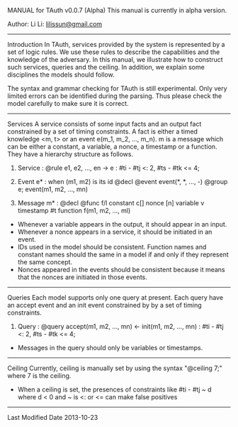MANUAL for TAuth v0.0.7 (Alpha)
This manual is currently in alpha version. 

Author: 
Li Li: lilissun@gmail.com

-----------------------------------------------------------------------------
Introduction
In TAuth, services provided by the system is represented by a set of logic rules. We use these rules to describe the capabilities and the knowledge of the adversary. In this manual, we illustrate how to construct such services, queries and the ceiling. In addition, we explain some disciplines the models should follow. 

The syntax and grammar checking for TAuth is still experimental. Only very limited errors can be identified during the parsing. Thus please check the model carefully to make sure it is correct. 

-----------------------------------------------------------------------------
Services
A service consists of some input facts and an output fact constrained by a set of timing constraints. A fact is either a timed knowledge <m, t> or an event e(m_1, m_2, ..., m_n). m is a message which can be either a constant, a variable, a nonce, a timestamp or a function. They have a hierarchy structure as follows. 

1. Service : 
@rule e1, e2, ..., en -> e : #ti - #tj <: 2, #ts - #tk <= 4;

2. Event e* : when (m1, m2) is its id
@decl @event event(*, *, ..., -) @group e;
event(m1, m2, ..., mn)

3. Message m* : 
@decl @func f/l
constant c[]
nonce [n]
variable v
timestamp #t
function f(m1, m2, ..., ml)

* Whenever a variable appears in the output, it should appear in an input. 
* Whenever a nonce appears in a service, it should be initiated in an event. 
* IDs used in the model should be consistent. Function names and constant names should the same in a model if and only if they represent the same concept. 
* Nonces appeared in the events should be consistent because it means that the nonces are initiated in those events. 
-----------------------------------------------------------------------------
Queries
Each model supports only one query at present. Each query have an accept event and an init event constrained by by a set of timing constraints. 

1. Query : 
@query accept(m1, m2, ..., mn) <- init(m1, m2, ..., mn) 
: #ti - #tj <: 2, #ts - #tk <= 4;

* Messages in the query should only be variables or timestamps. 
-----------------------------------------------------------------------------
Ceiling
Currently, ceiling is manually set by using the syntax "@ceiling 7;" where 7 is the ceiling. 

* When a ceiling is set, the presences of constraints like #ti - #tj ~ d where d < 0 and ~ is <: or <= can make false positives 
-----------------------------------------------------------------------------
Last Modified Date
2013-10-23

